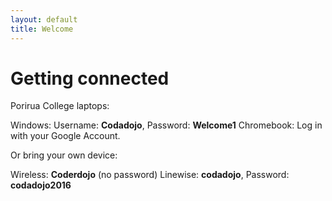 ```yaml
---
layout: default
title: Welcome
---
```


# Getting connected

Porirua College laptops:

Windows: Username: **Codadojo**, Password: **Welcome1**
Chromebook: Log in with your Google Account.

Or bring your own device:

Wireless: **Coderdojo** (no password)
Linewise: **codadojo**, Password: **codadojo2016**
